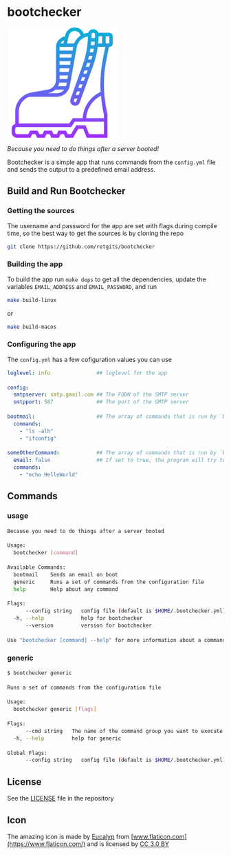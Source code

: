 # bootchecker

![bootchecker](./bootchecker.png)

_Because you need to do things after a server booted!_

Bootchecker is a simple app that runs commands from the `config.yml` file and sends the output to a predefined email address.

## Build and Run Bootchecker

### Getting the sources

The username and password for the app are set with flags during compile time, so the best way to get the sources is by cloning the repo

```bash
git clone https://github.com/retgits/bootchecker
```

### Building the app

To build the app run `make deps` to get all the dependencies, update the variables `EMAIL_ADDRESS` and `EMAIL_PASSWORD`, and run

```bash
make build-linux
```

or

```bash
make build-macos
```

### Configuring the app

The `config.yml` has a few cofiguration values you can use

```yml
loglevel: info               ## loglevel for the app

config:
  smtpserver: smtp.gmail.com ## The FQDN of the SMTP server
  smtpport: 587              ## The port of the SMTP server

bootmail:                    ## The array of commands that is run by `bootchecker bootmail`
  commands:
    - "ls -alh"
    - "ifconfig"

someOtherCommand:            ## The array of commands that is run by `bootchecker generic --cmd someOtherCmd`
  email: false               ## If set to true, the program will try to send an email
  commands:
    - "echo HelloWorld"
```

## Commands

### usage

```bash
Because you need to do things after a server booted

Usage:
  bootchecker [command]

Available Commands:
  bootmail    Sends an email on boot
  generic     Runs a set of commands from the configuration file
  help        Help about any command

Flags:
      --config string   config file (default is $HOME/.bootchecker.yml)
  -h, --help            help for bootchecker
      --version         version for bootchecker

Use "bootchecker [command] --help" for more information about a command.
```

### generic

```bash
$ bootchecker generic

Runs a set of commands from the configuration file

Usage:
  bootchecker generic [flags]

Flags:
      --cmd string   The name of the command group you want to execute (required)
  -h, --help         help for generic

Global Flags:
      --config string   config file (default is $HOME/.bootchecker.yml)
```

## License

See the [LICENSE](./LICENSE) file in the repository

## Icon

The amazing icon is made by [Eucalyp](https://www.flaticon.com/authors/eucalyp) from [www.flaticon.com](https://www.flaticon.com/) and is licensed by [CC 3.0 BY](http://creativecommons.org/licenses/by/3.0/)